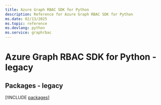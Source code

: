 ```yaml
---
title: Azure Graph RBAC SDK for Python
description: Reference for Azure Graph RBAC SDK for Python
ms.date: 02/13/2025
ms.topic: reference
ms.devlang: python
ms.service: graphrbac
---
```

# Azure Graph RBAC SDK for Python - legacy
## Packages - legacy
[!INCLUDE [packages](graph-rbac-index.md)]